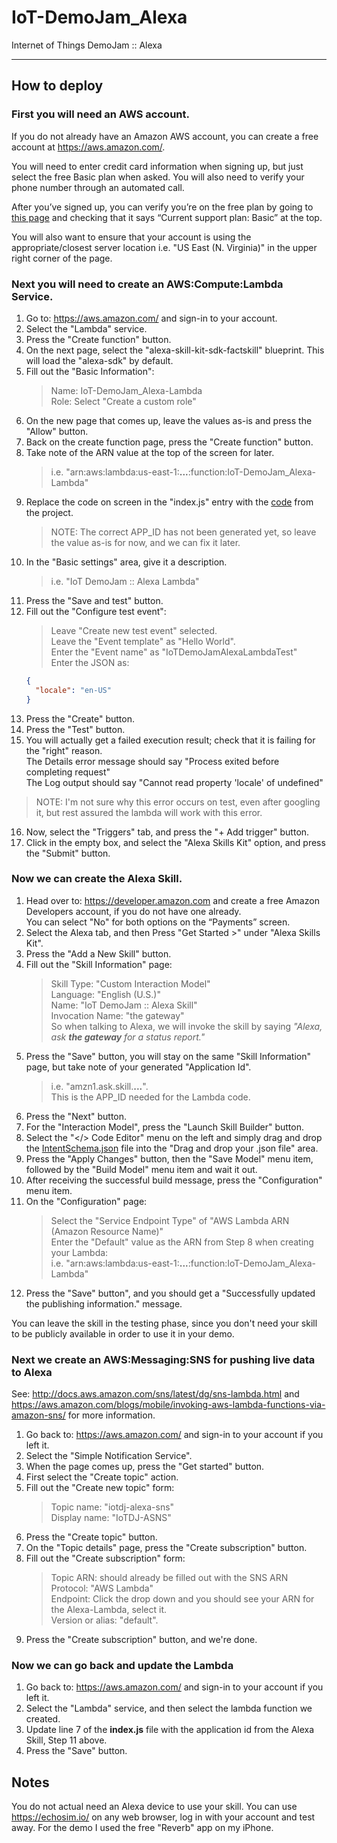 # IoT-DemoJam_Alexa
Internet of Things DemoJam :: Alexa

---
## How to deploy
### First you will need an AWS account.
If you do not already have an Amazon AWS account, you can create a free account at https://aws.amazon.com/.

You will need to enter credit card information when signing up, but just select the free Basic plan when asked. You will also need to verify your phone number through an automated call.

After you’ve signed up, you can verify you’re on the free plan by going to [this page](https://console.aws.amazon.com/support/plans/home?region=us-east-1#/) and checking that it says “Current support plan: Basic” at the top.

You will also want to ensure that your account is using the appropriate/closest server location i.e. "US East (N. Virginia)" in the upper right corner of the page.

### Next you will need to create an AWS:Compute:Lambda Service.
1) Go to: https://aws.amazon.com/ and sign-in to your account.
2) Select the "Lambda" service.
3) Press the "Create function" button.
4) On the next page, select the "alexa-skill-kit-sdk-factskill" blueprint.  This will load the "alexa-sdk" by default.
5) Fill out the "Basic Information":
   > Name: IoT-DemoJam_Alexa-Lambda  
   > Role: Select "Create a custom role"
6) On the new page that comes up, leave the values as-is and press the "Allow" button.
7) Back on the create function page, press the "Create function" button.
8) Take note of the ARN value at the top of the screen for later.
   > i.e. "arn:aws:lambda:us-east-1:**...**:function:IoT-DemoJam_Alexa-Lambda"
9) Replace the code on screen in the "index.js" entry with the [code](https://github.com/MichaelFitzurka/IoT-DemoJam_Alexa/blob/master/index.js) from the project.
   > NOTE: The correct APP_ID has not been generated yet, so leave the value as-is for now, and we can fix it later.
10) In the "Basic settings" area, give it a description.
    > i.e. "IoT DemoJam :: Alexa Lambda"
11) Press the "Save and test" button.
12) Fill out the "Configure test event":
    > Leave "Create new test event" selected.  
    > Leave the "Event template" as "Hello World".  
    > Enter the "Event name" as "IoTDemoJamAlexaLambdaTest"  
    > Enter the JSON as:
    ```json
    {
      "locale": "en-US"
    }
    ```
13) Press the "Create" button.
14) Press the "Test" button.
15) You will actually get a failed execution result; check that it is failing for the "right" reason.  
The Details error message should say "Process exited before completing request"  
The Log output should say "Cannot read property 'locale' of undefined"
> NOTE: I'm not sure why this error occurs on test, even after googling it, but rest assured the lambda will work with this error.
16) Now, select the "Triggers" tab, and press the "+ Add trigger" button.
17) Click in the empty box, and select the "Alexa Skills Kit" option, and press the "Submit" button.

### Now we can create the Alexa Skill.
1) Head over to: https://developer.amazon.com and create a free Amazon Developers account, if you do not have one already.  
   You can select "No" for both options on the “Payments” screen.
2) Select the Alexa tab, and then Press "Get Started >" under "Alexa Skills Kit".
3) Press the "Add a New Skill" button.
4) Fill out the "Skill Information" page:
   > Skill Type: "Custom Interaction Model"  
   > Language: "English (U.S.)"  
   > Name: "IoT DemoJam :: Alexa Skill"  
   > Invocation Name: "the gateway"  
   So when talking to Alexa, we will invoke the skill by saying *"Alexa, ask **the gateway** for a status report."*
5) Press the "Save" button, you will stay on the same "Skill Information" page, but take note of your generated "Application Id".  
   > i.e. "amzn1.ask.skill.**...**".  
   This is the APP_ID needed for the Lambda code.
6) Press the "Next" button.
7) For the "Interaction Model", press the "Launch Skill Builder" button.
8) Select the "</> Code Editor" menu on the left and simply drag and drop the [IntentSchema.json](https://github.com/MichaelFitzurka/IoT-DemoJam_Alexa/blob/master/IntentSchema.json) file into the "Drag and drop your .json file" area.
9) Press the "Apply Changes" button, then the "Save Model" menu item, followed by the "Build Model" menu item and wait it out.
10) After receiving the successful build message, press the "Configuration" menu item.
11) On the "Configuration" page:
    > Select the "Service Endpoint Type" of "AWS Lambda ARN (Amazon Resource Name)"  
    > Enter the "Default" value as the ARN from Step 8 when creating your Lambda:  
    > i.e. "arn:aws:lambda:us-east-1:**...**:function:IoT-DemoJam_Alexa-Lambda"
12) Press the "Save" button", and you should get a "Successfully updated the publishing information." message.

You can leave the skill in the testing phase, since you don't need your skill to be publicly available in order to use it in your demo.

### Next we create an AWS:Messaging:SNS for pushing live data to Alexa
See: http://docs.aws.amazon.com/sns/latest/dg/sns-lambda.html and https://aws.amazon.com/blogs/mobile/invoking-aws-lambda-functions-via-amazon-sns/ for more information.
1) Go back to: https://aws.amazon.com/ and sign-in to your account if you left it.
2) Select the "Simple Notification Service".
3) When the page comes up, press the "Get started" button.
4) First select the "Create topic" action.
5) Fill out the "Create new topic" form:
   > Topic name: "iotdj-alexa-sns"  
   > Display name: "IoTDJ-ASNS"
6) Press the "Create topic" button.
7) On the "Topic details" page, press the "Create subscription" button.
8) Fill out the "Create subscription" form:
   > Topic ARN: should already be filled out with the SNS ARN  
   > Protocol: "AWS Lambda"  
   > Endpoint: Click the drop down and you should see your ARN for the Alexa-Lambda, select it.  
   > Version or alias: "default".
9) Press the "Create subscription" button, and we're done.

### Now we can go back and update the Lambda
1) Go back to: https://aws.amazon.com/ and sign-in to your account if you left it.
2) Select the "Lambda" service, and then select the lambda function we created.
3) Update line 7 of the **index.js** file with the application id from the Alexa Skill, Step 11 above.
4) Press the "Save" button.

## Notes
You do not actual need an Alexa device to use your skill.  You can use https://echosim.io/ on any web browser, log in with your account and test away.  For the demo I used the free "Reverb" app on my iPhone.
